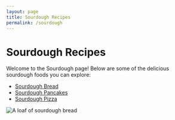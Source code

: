 ```yaml
---
layout: page
title: Sourdough Recipes
permalink: /sourdough
---
```


<div class="container">
  <h1>Sourdough Recipes</h1>

  <p>Welcome to the Sourdough page! Below are some of the delicious sourdough foods you can explore:</p>

  <ul>
    <li><a href="{{ site.baseurl }}/sourdough-bread-post">Sourdough Bread</a></li>
    <li><a href="{{ site.baseurl }}/sourdough-pancakes-post">Sourdough Pancakes</a></li>
    <li><a href="{{ site.baseurl }}/sourdough-pizza-post">Sourdough Pizza</a></li>
  </ul>

  <div class="image-container">
    <img src="{{ site.baseurl }}/assets/img/sourdough-hero.jpg" alt="A loaf of sourdough bread"> 
  </div> 
</div>
